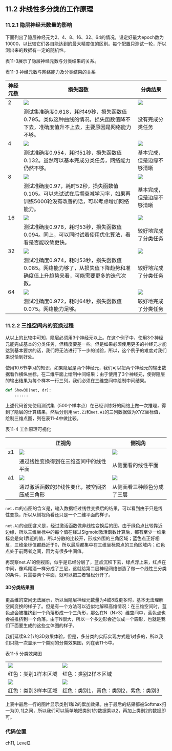 <!--Copyright © Microsoft Corporation. All rights reserved.
  适用于[License](https://github.com/Microsoft/ai-edu/blob/master/LICENSE.md)版权许可-->

## 11.2 非线性多分类的工作原理

### 11.2.1 隐层神经元数量的影响

下面列出了隐层神经元为2、4、8、16、32、64的情况，设定好最大epoch数为10000，以比较它们各自能达到的最大精度值的区别。每个配置只测试一轮，所以测出来的数据有一定的随机性。

表11-3展示了隐层神经元数与分类结果的关系。

表11-3 神经元数与网络能力及分类结果的关系

|神经元数|损失函数|分类结果|
|---|---|---|
|2|![](https://aiedugithub4a2.blob.core.windows.net/a2-images/Images/11/loss_n2.png)|![](https://aiedugithub4a2.blob.core.windows.net/a2-images/Images/11/result_n2.png)|
||测试集准确度0.618，耗时49秒，损失函数值0.795。类似这种曲线的情况，损失函数值降不下去，准确度值升不上去，主要原因是网络能力不够。|没有完成分类任务|
|4|![](https://aiedugithub4a2.blob.core.windows.net/a2-images/Images/11/loss_n4.png)|![](https://aiedugithub4a2.blob.core.windows.net/a2-images/Images/11/result_n4.png)|
||测试准确度0.954，耗时51秒，损失函数值0.132。虽然可以基本完成分类任务，网络能力仍然不够。|基本完成，但是边缘不够清晰|
|8|![](https://aiedugithub4a2.blob.core.windows.net/a2-images/Images/11/loss_n8.png)|![](https://aiedugithub4a2.blob.core.windows.net/a2-images/Images/11/result_n8.png)|
||测试准确度0.97，耗时52秒，损失函数值0.105。可以先试试在后期衰减学习率，如果再训练5000轮没有改善的话，可以考虑增加网络能力。|基本完成，但是边缘不够清晰|
|16|![](https://aiedugithub4a2.blob.core.windows.net/a2-images/Images/11/loss_n16.png)|![](https://aiedugithub4a2.blob.core.windows.net/a2-images/Images/11/result_n16.png)|
||测试准确度0.978，耗时53秒，损失函数值0.094。同上，可以同时试着使用优化算法，看看是否能收敛更快。|较好地完成了分类任务|
|32|![](https://aiedugithub4a2.blob.core.windows.net/a2-images/Images/11/loss_n32.png)|![](https://aiedugithub4a2.blob.core.windows.net/a2-images/Images/11/result_n32.png)|
||测试准确度0.974，耗时53秒，损失函数值0.085。网络能力够了，从损失值下降趋势和准确度值上升趋势来看，可能需要更多的迭代次数。|较好地完成了分类任务|
|64|![](https://aiedugithub4a2.blob.core.windows.net/a2-images/Images/11/loss_n64.png)|![](https://aiedugithub4a2.blob.core.windows.net/a2-images/Images/11/result_n64.png)|
||测试准确度0.972，耗时64秒，损失函数值0.075。网络能力足够。|较好地完成了分类任务|

### 11.2.2 三维空间内的变换过程

从以上的比较中可知，隐层必须用3个神经元以上。在这个例子中，使用3个神经元能完成基本的分类任务，但精度要差一些。但是如果必须使用更多的神经元才能达到基本要求的话，我们将无法进行下一步的试验，所以，这个例子的难度对我们来说恰到好处。

使用10.6节学习的知识，如果隐层是两个神经元，我们可以把两个神经元的输出数据看作横纵坐标，在二维平面上绘制中间结果；由于使用了3个神经元，使得隐层的输出结果为每个样本一行三列，我们必须在三维空间中绘制中间结果。

```Python
def Show3D(net, dr):
    ......
```

上述代码首先使用测试集（500个样本点）在已经训练好的网络上做一次推理，得到了隐层的计算结果，然后分别用`net.Z1`和`net.A1`的三列数据做为XYZ坐标值，绘制三维点图，列在表11-4中做比较。

表11-4 工作原理可视化

||正视角|侧视角|
|---|---|---|
|z1|![](https://aiedugithub4a2.blob.core.windows.net/a2-images/Images/11/bank_z1_1.png)|![](https://aiedugithub4a2.blob.core.windows.net/a2-images/Images/11/bank_z1_2.png)|
||通过线性变换得到在三维空间中的线性平面|从侧面看的线性平面|
|a1|![](https://aiedugithub4a2.blob.core.windows.net/a2-images/Images/11/bank_a1_1.png)|![](https://aiedugithub4a2.blob.core.windows.net/a2-images/Images/11/bank_a1_2.png)|
||通过激活函数的非线性变化，被空间挤压成三角形|从侧面看三种颜色分成了三层|

`net.Z1`的点图的含义是，输入数据经过线性变换后的结果，可以看到由于只是线性变换，所以从侧视角看还只是一个二维平面的样子。

`net.A1`的点图含义是，经过激活函数做非线性变换后的图。由于绿色点比较靠近边缘，所以三维坐标中的每个值在经过Sigmoid激活函数计算后，都有至少一维坐标会是向1靠近的值，所以分散的比较开，形成外围的三角区域；蓝色点正好相反，三维坐标值都趋近于0，所以最后都集中在三维坐标原点的三角区域内；红色点处于前两者之间，因为有很多中间值。

再观察net.A1的侧视图，似乎是已经分层了，蓝点沉积下去，绿点浮上来，红点在中间，像鸡尾酒一样分成了三层，这就给第二层神经网络创造了做一个线性三分类的条件，只需要两个平面，就可以把三者轻松分开了。

#### 3D分类结果图

更高维的空间无法展示，所以当隐层神经元数量为4或8或更多时，基本无法理解空间变换的样子了。但是有一个方法可以近似地解释高维情况：在三维空间时，蓝色点会被推挤到一个角落形成一个三角形，那么在N（N>3）维空间中，蓝色点也会被推挤到一个角落。由于N很大，所以一个多边形会近似成一个圆形，也就是我们下面要生成的这些立体图的样子。

我们延续9.2节的3D效果体验，但是，多分类的实际实现方式是1对多的，所以我们只能一次显示一个类别的分类效果图，列在表11-5中。

表11-5 分类效果图

|||
|---|---|
|![](https://aiedugithub4a2.blob.core.windows.net/a2-images/Images/11/multiple_3d_c1_1.png)|![](https://aiedugithub4a2.blob.core.windows.net/a2-images/Images/11/multiple_3d_c2_1.png)|
|红色：类别1样本区域|红色：类别2样本区域|
|![](https://aiedugithub4a2.blob.core.windows.net/a2-images/Images/11/multiple_3d_c3_1.png)|![](https://aiedugithub4a2.blob.core.windows.net/a2-images/Images/11/multiple_3d_c1_c2_1.png)|
|红色：类别3样本区域|红色：类别1，青色：类别2，紫色：类别3|

上表中最后一行的图片显示类别1和2的累加效果。由于最后的结果都被Softmax归一为$[0,1]$之间，所以我们可以简单地把类别1的数据乘以2，再加上类别2的数据即可。

### 代码位置

ch11, Level2
